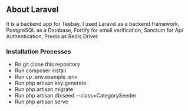 ## About Laravel

It is a backend app for Teebay. I used Laravel as a backend framework, PostgreSQL as a Database, Fortify for email verification, Sanctum for Api Authentication, Predis as Redis Driver.

### Installation Processes

- Rn git clone this repository
- Run composer install
- Run cp .env.example .env
- Run php artisan key:generate
- Run php artisan migrate
- Run php artisan db:seed --class=CategorySeeder
- Run php artisan serve
